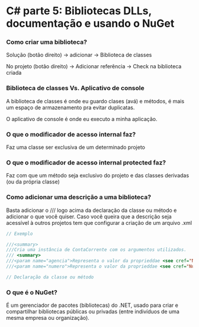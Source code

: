 # C# parte 5: Bibliotecas DLLs, documentação e usando o NuGet

### Como criar uma biblioteca?

Solução (botão direito) → adicionar → Biblioteca de classes 

No projeto (botão direito)  → Adicionar referência → Check na biblioteca criada

### Biblioteca de classes Vs. Aplicativo de console

A biblioteca de classes é onde eu guardo clases (avá) e métodos, é mais um espaço de armazenamento pra evitar duplicatas.

O aplicativo de console é onde eu executo a minha aplicação.

### O que o modificador de acesso internal faz?

Faz uma classe ser exclusiva de um determinado projeto

### O que o modificador de acesso internal protected faz?

Faz com que um método seja exclusivo do projeto e das classes derivadas (ou da própria classe)

### Como adicionar uma descrição a uma biblioteca?

Basta adicionar o /// logo acima da declaração da classe ou método e adicionar o que você quiser. Caso você queira que a descrição seja acessível à outros projetos tem que configurar a criação de um arquivo .xml

```csharp
// Exemplo

///<summary>
///Cria uma instância de ContaCorrente com os argumentos utilizados.
/// <summary>
///<param name="agencia">Representa o valor da proprieddae <see cref="NumeroAgencia" /> e deve possuir um valor maior que zero.</param>
///<param name="numero">Representa o valor da proprieddae <see cref="NumeroDaConta"/> e deve possuir um valor maior que zero.</param>

// Declaração da classe ou método
```

### O que é o NuGet?

É um gerenciador de pacotes (bibliotecas) do .NET, usado para criar e compartilhar bibliotecas públicas ou privadas (entre indivíduos de uma mesma empresa ou organização).